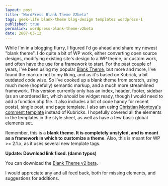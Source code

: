```yaml
---
layout: post
title: "WordPress Blank Theme V2beta"
tags: geek-life blank-theme blog-design templates wordpress-1
published: true
permalink: wordpress-blank-theme-v2beta
date: 2007-03-12
---
```


While I'm in a blogging flurry, I figured I'd go ahead and share my newest "blank theme".  I do quite a bit of WP work, either converting open source designs, modifying existing site's design to a WP theme, or custom work, and often have the use for a framework to start.  For the past couple of years, I've been using my popular <a href="http://www.miklb.com/blog/2005/my-site/blank-wordpress-theme/">Blank Theme</a>, but more and more, I've found the markup not to my liking, and as it's based on Kubrick, a bit outdated code wise.  So I've cooked up a blank theme from scratch, using much more (hopefully) semantic markup, and a much more streamlined framework.  This version currently only has an index, header, footer, sidebar (as an unordered list, which <em>should</em> be widget ready, though I would need to add a function.php file.  It also includes a bit of code handy for recent posts), single post, and page template.  I also am using <a href="http://www.christianmontoya.com/2006/10/15/full-featured-commentsphp-template-for-wordpress/">Christian Montoya's comment template</a> instead of Kubricks.  I hopefully covered all the elements in the templates in the style sheet, as well as have a few basic global elements set.

Remember, this is a <strong>blank theme.  It is completely unstyled, and is meant as a framework in which to customize a theme</strong>.  Also, this is meant for WP >= 2.1.x, as it uses several new template tags.

<strong>Update:  Download link fixed. (damn typos)</strong>

You can download the <a href="http://www.miklb.com/blankv2beta.zip">Blank Theme v2 beta</a>.

I would appreciate any and all feed back, both for missing elements, and suggestions for additions.
